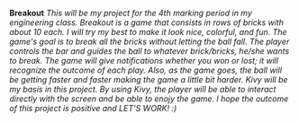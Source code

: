 **Breakout**
*This will be my project for the 4th marking period in my engineering class. Breakout is a game that consists in rows of bricks with about 10 each. I will try my best to make it look nice, colorful, and fun. The game's goal is to break all the bricks without letting the ball fall. The player controls the bar and guides the ball to whatever brick/bricks, he/she wants to break. The game will give notifications whether you won or lost; it will recognize the outcome of each play. Also, as the game goes, the ball will be getting faster and faster making the game a little bit harder. Kivy will be my basis in this project. By using Kivy, the player will be able to interact directly with the screen and be able to enojy the game. I hope the outcome of this project is positive and LET'S WORK! :)*  
